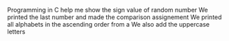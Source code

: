 Programming in C help me show the sign value of random number
We printed the last number and made the comparison assignement
We printed all alphabets in the ascending order from a
We also add the uppercase letters

